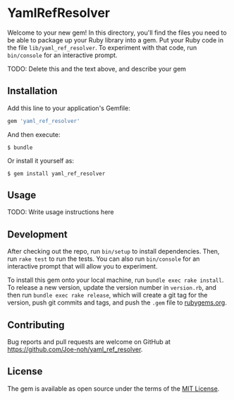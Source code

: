 # YamlRefResolver

Welcome to your new gem! In this directory, you'll find the files you need to be able to package up your Ruby library into a gem. Put your Ruby code in the file `lib/yaml_ref_resolver`. To experiment with that code, run `bin/console` for an interactive prompt.

TODO: Delete this and the text above, and describe your gem

## Installation

Add this line to your application's Gemfile:

```ruby
gem 'yaml_ref_resolver'
```

And then execute:

    $ bundle

Or install it yourself as:

    $ gem install yaml_ref_resolver

## Usage

TODO: Write usage instructions here

## Development

After checking out the repo, run `bin/setup` to install dependencies. Then, run `rake test` to run the tests. You can also run `bin/console` for an interactive prompt that will allow you to experiment.

To install this gem onto your local machine, run `bundle exec rake install`. To release a new version, update the version number in `version.rb`, and then run `bundle exec rake release`, which will create a git tag for the version, push git commits and tags, and push the `.gem` file to [rubygems.org](https://rubygems.org).

## Contributing

Bug reports and pull requests are welcome on GitHub at https://github.com/Joe-noh/yaml_ref_resolver.


## License

The gem is available as open source under the terms of the [MIT License](http://opensource.org/licenses/MIT).

